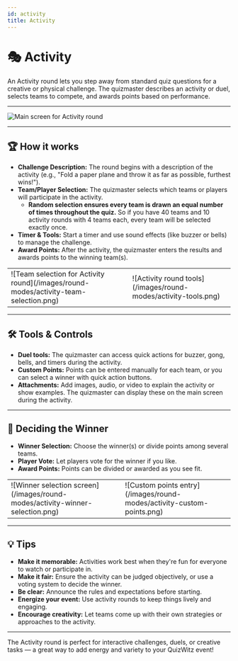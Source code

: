 ```yaml
---
id: activity
title: Activity
---
```


# 🎭 Activity

An Activity round lets you step away from standard quiz questions for a creative or physical challenge. The quizmaster describes an activity or duel, selects teams to compete, and awards points based on performance.

---

![Main screen for Activity round](/images/round-modes/activity-main-screen.png)

---

## 🏆 How it works

- **Challenge Description:** The round begins with a description of the activity (e.g., "Fold a paper plane and throw it as far as possible, furthest wins!").
- **Team/Player Selection:** The quizmaster selects which teams or players will participate in the activity.
  - **Random selection ensures every team is drawn an equal number of times throughout the quiz.** So if you have 40 teams and 10 activity rounds with 4 teams each, every team will be selected exactly once.
- **Timer & Tools:** Start a timer and use sound effects (like buzzer or bells) to manage the challenge.
- **Award Points:** After the activity, the quizmaster enters the results and awards points to the winning team(s).

<table><tbody><tr><td markdown>
![Team selection for Activity round](/images/round-modes/activity-team-selection.png)
</td><td markdown>
![Activity round tools](/images/round-modes/activity-tools.png)
</td></tr></tbody></table>

---

## 🛠️ Tools & Controls

- **Duel tools:** The quizmaster can access quick actions for buzzer, gong, bells, and timers during the activity.
- **Custom Points:** Points can be entered manually for each team, or you can select a winner with quick action buttons.
- **Attachments:** Add images, audio, or video to explain the activity or show examples. The quizmaster can display these on the main screen during the activity.

---

## 🏅 Deciding the Winner

- **Winner Selection:** Choose the winner(s) or divide points among several teams.
- **Player Vote:** Let players vote for the winner if you like.
- **Award Points:** Points can be divided or awarded as you see fit.

<table><tbody><tr><td markdown>
![Winner selection screen](/images/round-modes/activity-winner-selection.png)
</td><td markdown>
![Custom points entry](/images/round-modes/activity-custom-points.png)
</td></tr></tbody></table>

---

## 💡 Tips

- **Make it memorable:** Activities work best when they're fun for everyone to watch or participate in.
- **Make it fair:** Ensure the activity can be judged objectively, or use a voting system to decide the winner.
- **Be clear:** Announce the rules and expectations before starting.
- **Energize your event:** Use activity rounds to keep things lively and engaging.
- **Encourage creativity:** Let teams come up with their own strategies or approaches to the activity.

---

The Activity round is perfect for interactive challenges, duels, or creative tasks — a great way to add energy and variety to your QuizWitz event!
